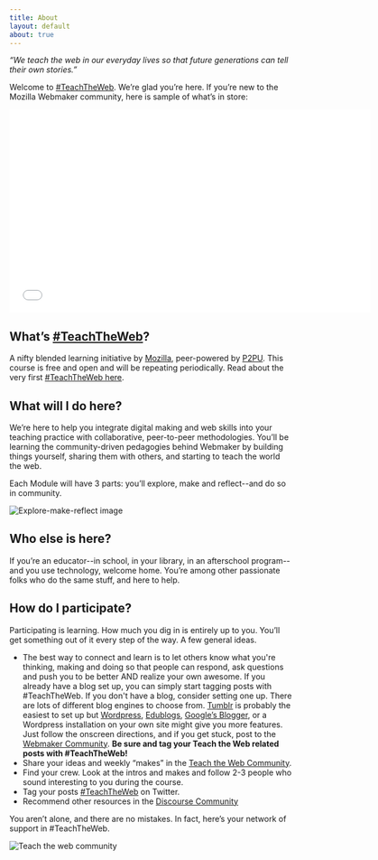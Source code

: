 ```yaml
---
title: About
layout: default
about: true
---
```


*“We teach the web in our everyday lives so that future generations can tell their own stories.”*

Welcome to [#TeachTheWeb](https://twitter.com/search?q=teachtheweb&src=typd&f=realtime). We’re glad you’re here. If you’re new to the Mozilla Webmaker community, here is sample of what’s in store:

<iframe width="640" height="360" src="//www.youtube.com/embed/u6zEOOl4c7w" frameborder="0" allowfullscreen></iframe>

## What’s [#TeachTheWeb](https://twitter.com/search?q=teachtheweb&src=typd&f=realtime)?

A nifty blended learning initiative by [Mozilla](http://www.mozilla.org/en-US/), peer-powered by [P2PU](https://p2pu.org/en/). This course is free and open and will be repeating periodically. Read about the very first [#TeachTheWeb here](http://hivenyc.org/teachtheweb/).

## What will I do here?

We’re here to help you integrate digital making and web skills into your teaching practice with collaborative, peer-to-peer methodologies. You’ll be learning the community-driven pedagogies behind Webmaker by building things yourself, sharing them with others, and starting to teach the world the web.

Each Module will have 3 parts: you’ll explore, make and reflect--and do so in community. 

![Explore-make-reflect image]({{site.baseurl}}/img/explore-make-reflect.png)

## Who else is here?

If you’re an educator--in school, in your library, in an afterschool program--and you use technology, welcome home. You’re among other passionate folks who do the same stuff, and here to help. 

## How do I participate?

Participating is learning. How much you dig in is entirely up to you. You’ll get something out of it every step of the way. A few general ideas.
* The best way to connect and learn is to let others know what you're thinking, making and doing so that people can respond, ask questions and push you to be better AND realize your own awesome. If you already have a blog set up, you can simply start tagging posts with #TeachTheWeb. If you don't have a blog, consider setting one up. There are lots of different blog engines to choose from. [Tumblr](http://tumblr.com) is probably the easiest to set up but [Wordpress](http://wordpress.com), [Edublogs](http://edublogs.org), [Google’s Blogger](http://blogger.com), or a Wordpress installation on your own site might give you more features. Just follow the onscreen directions, and if you get stuck, post to the [Webmaker Community](https://github.com/p2pu/school-of-webmaking/blob/gh-pages/_posts/2003-01-02-make.md). **Be sure and tag your Teach the Web related posts with #TeachTheWeb!**
* Share your ideas and weekly “makes” in the [Teach the Web Community](http://discourse.webmakerprototypes.org/).
* Find your crew. Look at the intros and makes and follow 2-3 people who sound interesting to you during the course.
* Tag your posts [#TeachTheWeb](https://twitter.com/search?q=teachtheweb&src=typd&f=realtime) on Twitter.
* Recommend other resources in the [Discourse Community](http://discourse.webmakerprototypes.org/)


You aren’t alone, and there are no mistakes. In fact, here’s your network of support in #TeachTheWeb.

![Teach the web community]({{site.baseurl}}/img/ttw-community.jpg)
